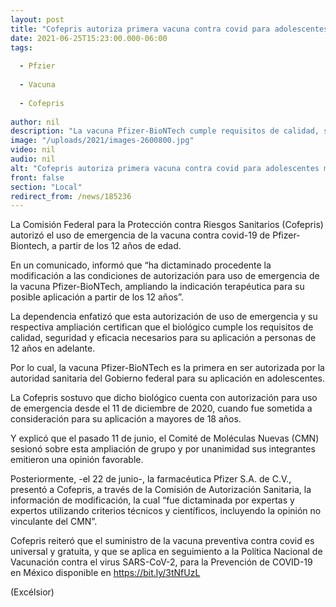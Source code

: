 ```yaml
---
layout: post
title: "Cofepris autoriza primera vacuna contra covid para adolescentes mexicanos"
date: 2021-06-25T15:23:00.000-06:00
tags:
  
  - Pfzier
  
  - Vacuna
  
  - Cofepris
  
author: nil
description: "La vacuna Pfizer-BioNTech cumple requisitos de calidad, seguridad y eficacia necesarios para las personas mayores de 12 años, destacó la Cofepris"
image: "/uploads/2021/images-2600800.jpg"
video: nil
audio: nil
alt: "Cofepris autoriza primera vacuna contra covid para adolescentes mexicanos"
front: false
section: "Local"
redirect_from: /news/185236
---
```


La Comisión Federal para la Protección contra Riesgos Sanitarios (Cofepris) autorizó el uso de emergencia de la vacuna contra covid-19 de Pfizer-Biontech, a partir de los 12 años de edad.

En un comunicado, informó que “ha dictaminado procedente la modificación a las condiciones de autorización para uso de emergencia de la vacuna Pfizer-BioNTech, ampliando la indicación terapéutica para su posible aplicación a partir de los 12 años”.

La dependencia enfatizó que esta autorización de uso de emergencia y su respectiva ampliación certifican que el biológico cumple los requisitos de calidad, seguridad y eficacia necesarios para su aplicación a personas de 12 años en adelante.

Por lo cual, la vacuna Pfizer-BioNTech es la primera en ser autorizada por la autoridad sanitaria del Gobierno federal para su aplicación en adolescentes.

La Cofepris sostuvo que dicho  biológico cuenta con autorización para uso de emergencia desde el 11 de diciembre de 2020, cuando fue sometida a consideración para su aplicación a mayores de 18 años.

Y explicó que el pasado 11 de junio, el Comité de Moléculas Nuevas (CMN) sesionó sobre esta ampliación de grupo y por unanimidad sus integrantes emitieron una opinión favorable.

Posteriormente, -el 22 de junio-, la farmacéutica Pfizer S.A. de C.V., presentó a Cofepris, a través de la Comisión de Autorización Sanitaria, la información de modificación, la cual “fue dictaminada por expertas y expertos utilizando criterios técnicos y científicos, incluyendo la opinión no vinculante del CMN”.

Cofepris reiteró que  el suministro de la vacuna preventiva contra covid es universal y gratuita, y que se aplica en seguimiento a la Política Nacional de Vacunación contra el virus SARS-CoV-2, para la Prevención de COVID-19 en México disponible en https://bit.ly/3tNfUzL

(Excélsior)